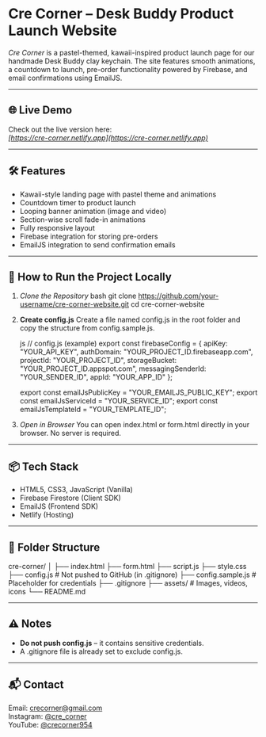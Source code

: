 # Cre Corner – Desk Buddy Product Launch Website

*Cre Corner* is a pastel-themed, kawaii-inspired product launch page for our handmade Desk Buddy clay keychain. The site features smooth animations, a countdown to launch, pre-order functionality powered by Firebase, and email confirmations using EmailJS.

---

## 🌐 Live Demo

Check out the live version here:  
*[https://cre-corner.netlify.app](https://cre-corner.netlify.app)*

---

## 🛠 Features

- Kawaii-style landing page with pastel theme and animations
- Countdown timer to product launch
- Looping banner animation (image and video)
- Section-wise scroll fade-in animations
- Fully responsive layout
- Firebase integration for storing pre-orders
- EmailJS integration to send confirmation emails

---

## 🚀 How to Run the Project Locally

1. *Clone the Repository*
   bash
   git clone https://github.com/your-username/cre-corner-website.git
   cd cre-corner-website
   

2. **Create config.js**
   Create a file named config.js in the root folder and copy the structure from config.sample.js.

   js
   // config.js (example)
   export const firebaseConfig = {
     apiKey: "YOUR_API_KEY",
     authDomain: "YOUR_PROJECT_ID.firebaseapp.com",
     projectId: "YOUR_PROJECT_ID",
     storageBucket: "YOUR_PROJECT_ID.appspot.com",
     messagingSenderId: "YOUR_SENDER_ID",
     appId: "YOUR_APP_ID"
   };

   export const emailJsPublicKey = "YOUR_EMAILJS_PUBLIC_KEY";
   export const emailJsServiceId = "YOUR_SERVICE_ID";
   export const emailJsTemplateId = "YOUR_TEMPLATE_ID";
   

3. *Open in Browser*
   You can open index.html or form.html directly in your browser. No server is required.

---

## 📦 Tech Stack

- HTML5, CSS3, JavaScript (Vanilla)
- Firebase Firestore (Client SDK)
- EmailJS (Frontend SDK)
- Netlify (Hosting)

---

## 📁 Folder Structure


cre-corner/
│
├── index.html
├── form.html
├── script.js
├── style.css
├── config.js          # Not pushed to GitHub (in .gitignore)
├── config.sample.js   # Placeholder for credentials
├── .gitignore
├── assets/            # Images, videos, icons
└── README.md


---

## ⚠ Notes

- **Do not push config.js** – it contains sensitive credentials.
- A .gitignore file is already set to exclude config.js.

---

## 📬 Contact

Email: crecorner@gmail.com  
Instagram: [@cre_corner](https://www.instagram.com/cre_corner?igsh=YWM0Z25icDdoNTJp)  
YouTube: [@crecorner954](https://youtube.com/@crecorner954?si=t0IcCSGCnpQsadNS)
